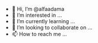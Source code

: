 - 👋 Hi, I’m @alfaadama
- 👀 I’m interested in ...
- 🌱 I’m currently learning ...
- 💞️ I’m looking to collaborate on ...
- 📫 How to reach me ...

<!---
alfaadama/alfaadama is a ✨ special ✨ repository because its `README.md` (this file) appears on your GitHub profile.
You can click the Preview link to take a look at your changes.
--->
